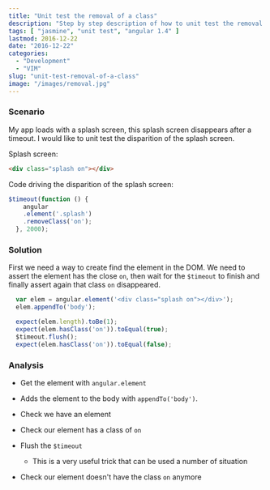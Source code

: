 ```yaml
---
title: "Unit test the removal of a class"
description: "Step by step description of how to unit test the removal of a class"
tags: [ "jasmine", "unit test", "angular 1.4" ]
lastmod: 2016-12-22
date: "2016-12-22"
categories:
  - "Development"
  - "VIM"
slug: "unit-test-removal-of-a-class"
image: "/images/removal.jpg"
---
```


### Scenario

My app loads with a splash screen, this splash screen disappears after a timeout. I would like to unit test the disparition of the splash screen.

Splash screen:
```html
<div class="splash on"></div>
```

Code driving the disparition of the splash screen:
```javascript
$timeout(function () {
    angular
    .element('.splash')
    .removeClass('on');
  }, 2000);
```


### Solution

First we need a way to create find the element in the DOM. We need to assert the element has the close `on`, then wait for the `$timeout` to finish and finally assert again that class `on` disappeared.

```javascript
  var elem = angular.element('<div class="splash on"></div>');
  elem.appendTo('body');

  expect(elem.length).toBe(1);
  expect(elem.hasClass('on')).toEqual(true);
  $timeout.flush();
  expect(elem.hasClass('on')).toEqual(false);
```

### Analysis

* Get the element with `angular.element`
* Adds the element to the body with `appendTo('body')`.

* Check we have an element
* Check our element has a class of `on`
* Flush the `$timeout`
    * This is a very useful trick that can be used a number of situation
* Check our element doesn't have the class `on` anymore

